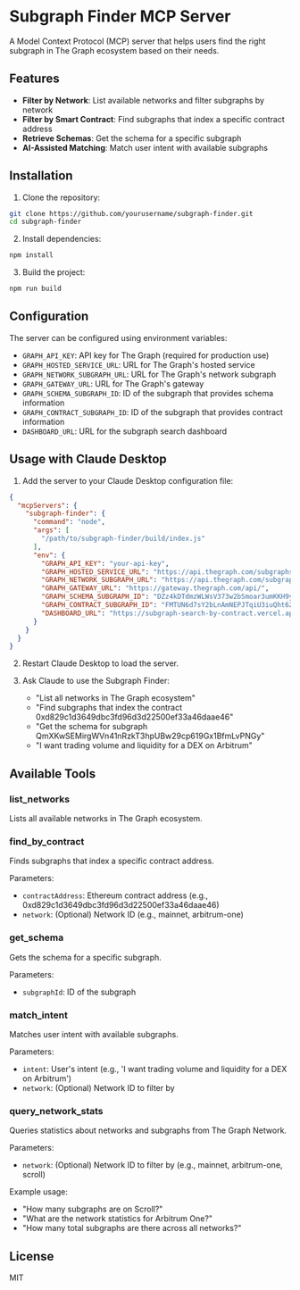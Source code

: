 # Subgraph Finder MCP Server

A Model Context Protocol (MCP) server that helps users find the right subgraph in The Graph ecosystem based on their needs.

## Features

- **Filter by Network**: List available networks and filter subgraphs by network
- **Filter by Smart Contract**: Find subgraphs that index a specific contract address
- **Retrieve Schemas**: Get the schema for a specific subgraph
- **AI-Assisted Matching**: Match user intent with available subgraphs

## Installation

1. Clone the repository:
```bash
git clone https://github.com/yourusername/subgraph-finder.git
cd subgraph-finder
```

2. Install dependencies:
```bash
npm install
```

3. Build the project:
```bash
npm run build
```

## Configuration

The server can be configured using environment variables:

- `GRAPH_API_KEY`: API key for The Graph (required for production use)
- `GRAPH_HOSTED_SERVICE_URL`: URL for The Graph's hosted service
- `GRAPH_NETWORK_SUBGRAPH_URL`: URL for The Graph's network subgraph
- `GRAPH_GATEWAY_URL`: URL for The Graph's gateway
- `GRAPH_SCHEMA_SUBGRAPH_ID`: ID of the subgraph that provides schema information
- `GRAPH_CONTRACT_SUBGRAPH_ID`: ID of the subgraph that provides contract information
- `DASHBOARD_URL`: URL for the subgraph search dashboard

## Usage with Claude Desktop

1. Add the server to your Claude Desktop configuration file:
```json
{
  "mcpServers": {
    "subgraph-finder": {
      "command": "node",
      "args": [
        "/path/to/subgraph-finder/build/index.js"
      ],
      "env": {
        "GRAPH_API_KEY": "your-api-key",
        "GRAPH_HOSTED_SERVICE_URL": "https://api.thegraph.com/subgraphs/name/",
        "GRAPH_NETWORK_SUBGRAPH_URL": "https://api.thegraph.com/subgraphs/name/graphprotocol/graph-network-mainnet",
        "GRAPH_GATEWAY_URL": "https://gateway.thegraph.com/api/",
        "GRAPH_SCHEMA_SUBGRAPH_ID": "DZz4kDTdmzWLWsV373w2bSmoar3umKKH9y82SUKr5qmp",
        "GRAPH_CONTRACT_SUBGRAPH_ID": "FMTUN6d7sY2bLnAmNEPJTqiU3iuQht6ZXurpBh71wbWR",
        "DASHBOARD_URL": "https://subgraph-search-by-contract.vercel.app"
      }
    }
  }
}
```

2. Restart Claude Desktop to load the server.

3. Ask Claude to use the Subgraph Finder:
   - "List all networks in The Graph ecosystem"
   - "Find subgraphs that index the contract 0xd829c1d3649dbc3fd96d3d22500ef33a46daae46"
   - "Get the schema for subgraph QmXKwSEMirgWVn41nRzkT3hpUBw29cp619Gx1BfmLvPNGy"
   - "I want trading volume and liquidity for a DEX on Arbitrum"

## Available Tools

### list_networks

Lists all available networks in The Graph ecosystem.

### find_by_contract

Finds subgraphs that index a specific contract address.

Parameters:
- `contractAddress`: Ethereum contract address (e.g., 0xd829c1d3649dbc3fd96d3d22500ef33a46daae46)
- `network`: (Optional) Network ID (e.g., mainnet, arbitrum-one)

### get_schema

Gets the schema for a specific subgraph.

Parameters:
- `subgraphId`: ID of the subgraph

### match_intent

Matches user intent with available subgraphs.

Parameters:
- `intent`: User's intent (e.g., 'I want trading volume and liquidity for a DEX on Arbitrum')
- `network`: (Optional) Network ID to filter by

### query_network_stats

Queries statistics about networks and subgraphs from The Graph Network.

Parameters:
- `network`: (Optional) Network ID to filter by (e.g., mainnet, arbitrum-one, scroll)

Example usage:
- "How many subgraphs are on Scroll?"
- "What are the network statistics for Arbitrum One?"
- "How many total subgraphs are there across all networks?"

## License

MIT
